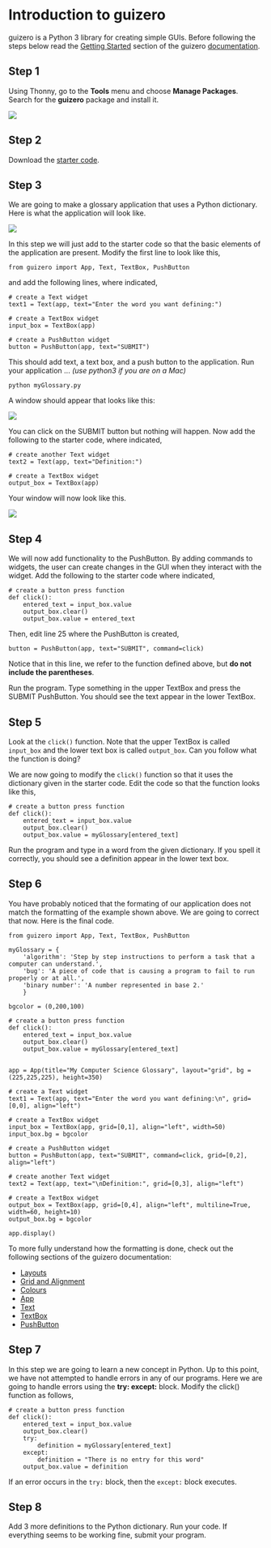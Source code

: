# Introduction to guizero

guizero is a Python 3 library for creating simple GUIs. Before following the steps below read the [Getting Started](https://lawsie.github.io/guizero/start/) section of the guizero [documentation](https://lawsie.github.io/guizero/about/).

## Step 1

Using Thonny, go to the **Tools** menu and choose **Manage Packages**.  Search for the **guizero** package and install it.

![](https://github.com/pguse/ics3u-python/blob/master/images/GuiZeroManagePackages.png)

## Step 2

Download the [starter code](https://github.com/pguse/ics3u-python/blob/master/notes/12%20-%20guizero/myGlossary.py).

## Step 3

We are going to make a glossary application that uses a Python dictionary. Here is what the application will look like.

![](https://github.com/pguse/ics3u/blob/master/images/myGlossaryWindow.png)

In this step we will just add to the starter code so that the basic elements of the application are present.  Modify the first line to look like this,

```python3
from guizero import App, Text, TextBox, PushButton
```
and add the following lines, where indicated,

```python3
# create a Text widget
text1 = Text(app, text="Enter the word you want defining:")

# create a TextBox widget
input_box = TextBox(app)

# create a PushButton widget
button = PushButton(app, text="SUBMIT")
```

This should add text, a text box, and a push button to the application.  Run your application ... *(use python3 if you are on a Mac)*

```
python myGlossary.py
```

A window should appear that looks like this:

![](https://github.com/pguse/ics3u/blob/master/images/myGlossaryPart1.png)

You can click on the SUBMIT button but nothing will happen.  Now add the following to the starter code, where indicated,
```python3
# create another Text widget
text2 = Text(app, text="Definition:")

# create a TextBox widget
output_box = TextBox(app)
```
Your window will now look like this.

![](https://github.com/pguse/ics3u/blob/master/images/myGlossaryPart2.png)

## Step 4

We will now add functionality to the PushButton.  By adding commands to widgets, the user can create changes in the GUI when they interact with the widget.  Add the following to the starter code where indicated,

```python3
# create a button press function
def click():
    entered_text = input_box.value
    output_box.clear()
    output_box.value = entered_text
```

Then, edit line 25 where the PushButton is created,

```python3
button = PushButton(app, text="SUBMIT", command=click)
```
Notice that in this line, we refer to the function defined above, but **do not include the parentheses**.

Run the program.  Type something in the upper TextBox and press the SUBMIT PushButton.  You should see the text appear in the lower TextBox.

## Step 5

Look at the ```click()``` function.  Note that the upper TextBox is called ```input_box``` and the lower text box is called ```output_box```.  Can you follow what the function is doing?

We are now going to modify the ```click()``` function so that it uses the dictionary given in the starter code.  Edit the code so that the function looks like this,

```python3
# create a button press function
def click():
    entered_text = input_box.value
    output_box.clear()
    output_box.value = myGlossary[entered_text]
```

Run the program and type in a word from the given dictionary.  If you spell it correctly, you should see a definition appear in the lower text box.

## Step 6

You have probably noticed that the formating of our application does not match the formatting of the example shown above.  We are going to correct that now.  Here is the final code.

```python3
from guizero import App, Text, TextBox, PushButton

myGlossary = {
    'algorithm': 'Step by step instructions to perform a task that a computer can understand.',
    'bug': 'A piece of code that is causing a program to fail to run properly or at all.',
    'binary number': 'A number represented in base 2.'
    }

bgcolor = (0,200,100)

# create a button press function
def click():
    entered_text = input_box.value
    output_box.clear()
    output_box.value = myGlossary[entered_text]


app = App(title="My Computer Science Glossary", layout="grid", bg = (225,225,225), height=350)

# create a Text widget
text1 = Text(app, text="Enter the word you want defining:\n", grid=[0,0], align="left")

# create a TextBox widget
input_box = TextBox(app, grid=[0,1], align="left", width=50)
input_box.bg = bgcolor

# create a PushButton widget
button = PushButton(app, text="SUBMIT", command=click, grid=[0,2], align="left")

# create another Text widget
text2 = Text(app, text="\nDefinition:", grid=[0,3], align="left")

# create a TextBox widget
output_box = TextBox(app, grid=[0,4], align="left", multiline=True, width=60, height=10)
output_box.bg = bgcolor

app.display()
```

To more fully understand how the formatting is done, check out the following sections of the guizero documentation:

* [Layouts](https://lawsie.github.io/guizero/layout/)
* [Grid and Alignment](https://lawsie.github.io/guizero/layout/#grid-layout)
* [Colours](https://lawsie.github.io/guizero/colors/)
* [App](https://lawsie.github.io/guizero/app/)
* [Text](https://lawsie.github.io/guizero/text/)
* [TextBox](https://lawsie.github.io/guizero/textbox/)
* [PushButton](https://lawsie.github.io/guizero/pushbutton/)

## Step 7

In this step we are going to learn a new concept in Python.  Up to this point, we have not attempted to handle errors in any of our programs.  Here we are going to handle errors using the **try:  except:** block.  Modify the click() function as follows,

```python3
# create a button press function
def click():
    entered_text = input_box.value
    output_box.clear()
    try:
        definition = myGlossary[entered_text]
    except:
        definition = "There is no entry for this word"
    output_box.value = definition
```
If an error occurs in the ```try:``` block, then the ```except:``` block executes.

## Step 8

Add 3 more definitions to the Python dictionary.  Run your code.  If everything seems to be working fine, submit your program.
